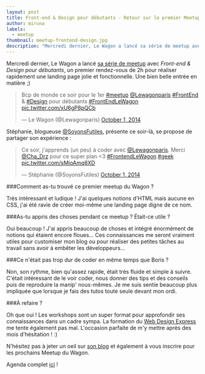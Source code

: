 ```yaml
---
layout: post
title: Front-end & Design pour débutants - Retour sur le premier Meetup du Wagon
author: miruna
labels:
  - meetup
thumbnail: meetup-frontend-design.jpg
description: "Mercredi dernier, Le Wagon a lancé sa série de meetup avec Front-end & Design pour débutants, un premier rendez-vous de 2h pour réaliser rapidement une landing page jolie et fonctionnelle. Une bien belle entrée en matière."
---
```


Mercredi dernier, Le Wagon a lancé [sa série de meetup](http://www.meetup.com/Le-Wagon-Paris-Coding-Station/) avec *Front-end & Design pour débutants*, un premier rendez-vous de 2h pour réaliser rapidement une landing page jolie et fonctionnelle. Une bien belle entrée en matière ;)

<blockquote class="twitter-tweet" lang="en"><p>Bcp de monde ce soir pour le 1er <a href="https://twitter.com/hashtag/meetup?src=hash">#meetup</a> <a href="https://twitter.com/Lewagonparis">@Lewagonparis</a> <a href="https://twitter.com/hashtag/FrontEnd?src=hash">#FrontEnd</a> &amp; <a href="https://twitter.com/hashtag/Design?src=hash">#Design</a> pour débutants <a href="https://twitter.com/hashtag/FrontEndLeWagon?src=hash">#FrontEndLeWagon</a> <a href="http://t.co/xU6gP8pQCb">pic.twitter.com/xU6gP8pQCb</a></p>&mdash; Le Wagon (@Lewagonparis) <a href="https://twitter.com/Lewagonparis/status/517372791608598528">October 1, 2014</a></blockquote>
<script async src="//platform.twitter.com/widgets.js" charset="utf-8"></script>

Stéphanie, blogueuse [@SoyonsFutiles](https://twitter.com/SoyonsFutiles), présente ce soir-là, se propose de partager son expérience :

<blockquote class="twitter-tweet" lang="en"><p>Ce soir, j&#39;apprends (un peu) à coder avec <a href="https://twitter.com/Lewagonparis">@Lewagonparis</a>. Merci <a href="https://twitter.com/Cha_Drz">@Cha_Drz</a> pour ce super plan &lt;3 <a href="https://twitter.com/hashtag/FrontendLeWagon?src=hash">#FrontendLeWagon</a> <a href="https://twitter.com/hashtag/geek?src=hash">#geek</a> <a href="http://t.co/sMioAmq8XD">pic.twitter.com/sMioAmq8XD</a></p>&mdash; Stéphanie (@SoyonsFutiles) <a href="https://twitter.com/SoyonsFutiles/status/517394837721849856">October 1, 2014</a></blockquote>
<script async src="//platform.twitter.com/widgets.js" charset="utf-8"></script>

###Comment as-tu trouvé ce premier meetup du Wagon ?

Très intéressant et ludique ! J'ai quelques notions d'HTML mais aucune en CSS, j'ai été ravie de créer moi-même une landing page digne de ce nom.

###As-tu appris des choses pendant ce meetup ? Était-ce utile ?

Oui beaucoup ! J'ai appris beaucoup de choses et intégré énormément de notions qui étaient encore floues... Ces connaissances me seront vraiment utiles pour customiser mon blog ou pour réaliser des petites tâches au travail sans avoir à embêter les développeurs...

###Ce n'était pas trop dur de coder en même temps que Boris ?

Non, son rythme, bien qu'assez rapide, était très fluide et simple à suivre. C'était intéressant de le voir coder, nous donner des tips et des conseils puis de reproduire la manip' nous-mêmes. Je me suis sentie beaucoup plus impliquée que lorsque je fais des tutos toute seule devant mon ordi.

###À refaire ?

Oh que oui ! Les workshops sont un super format pour approfondir ses connaissances dans un cadre sympa. La formation du [Web Design Express](http://www.web-design-express.org/) me tente également pas mal. L'occasion parfaite de m'y mettre après des mois d'hésitation ! :)

N'hésitez pas à jeter un oeil sur [son blog](http://soyonsfutiles.com/) et également à vous inscrire pour les prochains Meetup du Wagon.

Agenda complet [ici](http://www.meetup.com/Le-Wagon-Paris-Coding-Station/) !









